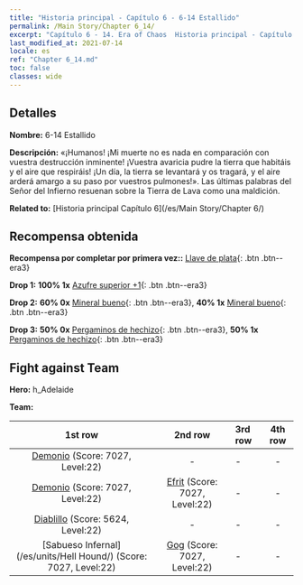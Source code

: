 ```yaml
---
title: "Historia principal - Capítulo 6 - 6-14 Estallido"
permalink: /Main Story/Chapter 6_14/
excerpt: "Capítulo 6 - 14. Era of Chaos  Historia principal - Capítulo 6_14. 6-14 Estallido"
last_modified_at: 2021-07-14
locale: es
ref: "Chapter 6_14.md"
toc: false
classes: wide
---
```


## Detalles

 **Nombre:** 6-14 Estallido

 **Descripción:** «¡Humanos! ¡Mi muerte no es nada en comparación con vuestra destrucción inminente! ¡Vuestra avaricia pudre la tierra que habitáis y el aire que respiráis! ¡Un día, la tierra se levantará y os tragará, y el aire arderá amargo a su paso por vuestros pulmones!». Las últimas palabras del Señor del Infierno resuenan sobre la Tierra de Lava como una maldición.

 **Related to:** [Historia principal Capítulo 6](/es/Main Story/Chapter 6/)

## Recompensa obtenida

 **Recompensa por completar por primera vez::** [Llave de plata](/ItemsES/con_693/){: .btn .btn--era3}

 **Drop 1:** **100% 1x** [Azufre superior +1](/ItemsES/mat_22/){: .btn .btn--era3}

 **Drop 2:** **60% 0x** [Mineral bueno](/ItemsES/mat_12/){: .btn .btn--era3}, **40% 1x** [Mineral bueno](/ItemsES/mat_12/){: .btn .btn--era3}

 **Drop 3:** **50% 0x** [Pergaminos de hechizo](/ItemsES/con_694/){: .btn .btn--era3}, **50% 1x** [Pergaminos de hechizo](/ItemsES/con_694/){: .btn .btn--era3}


## Fight against Team
 **Hero:** h_Adelaide

 **Team:**


  | 1st row | 2nd row | 3rd row | 4th row |
  |:----:|:----:|:----|:----:|
  | [Demonio](/es/units/Demon/) (Score: 7027, Level:22)  | - | - | - |
  | [Demonio](/es/units/Demon/) (Score: 7027, Level:22)  | [Efrit](/es/units/Efreeti/) (Score: 7027, Level:22)  | - | - |
  | [Diablillo](/es/units/Imp/) (Score: 5624, Level:22)  | - | - | - |
  | [Sabueso Infernal](/es/units/Hell Hound/) (Score: 7027, Level:22)  | [Gog](/es/units/Gog/) (Score: 7027, Level:22)  | - | - |


